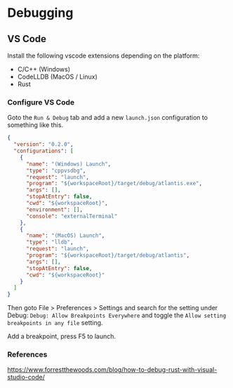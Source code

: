 # Debugging

## VS Code

Install the following vscode extensions depending on the platform:

- C/C++ (Windows)
- CodeLLDB (MacOS / Linux)
- Rust

### Configure VS Code

Goto the `Run & Debug` tab and add a new `launch.json` configuration to something like this.

```json
{
  "version": "0.2.0",
  "configurations": [
    {
      "name": "(Windows) Launch",
      "type": "cppvsdbg",
      "request": "launch",
      "program": "${workspaceRoot}/target/debug/atlantis.exe",
      "args": [],
      "stopAtEntry": false,
      "cwd": "${workspaceRoot}",
      "environment": [],
      "console": "externalTerminal"
    },
    {
      "name": "(MacOS) Launch",
      "type": "lldb",
      "request": "launch",
      "program": "${workspaceRoot}/target/debug/atlantis",
      "args": [],
      "stopAtEntry": false,
      "cwd": "${workspaceRoot}"
    }
  ]
}
```

Then goto File > Preferences > Settings and search for the setting under Debug: `Debug: Allow Breakpoints Everywhere` and toggle the `Allow setting breakpoints in any file` setting.

Add a breakpoint, press F5 to launch.

### References

<https://www.forrestthewoods.com/blog/how-to-debug-rust-with-visual-studio-code/>
